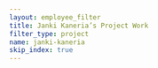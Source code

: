 ```yaml
---
layout: employee_filter
title: Janki Kaneria’s Project Work
filter_type: project
name: janki-kaneria
skip_index: true
---
```

